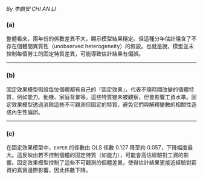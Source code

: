 *By 李麒安 CHI AN LI*  
### (a)

整體看來，兩年份的係數差異不大，顯示模型結果穩定。但這種分年估計隱含了不存在個體間異質性（unobserved heterogeneity）的假設。也就是說，模型並未控制每個勞工的固定特質差異，可能導致估計結果有偏誤。

---

### (b)

固定效果模型假設每位個體都有自己的「固定效果」，代表不隨時間改變的個體特質，例如能力、動機、家庭背景等。這些特質雖未被觀察，但會影響工資水準。固定效果模型透過消除這些不可觀測但固定的特質，避免它們與解釋變數的相關性造成內生性偏誤。

---

### (c)

在固定效果模型中，`EXPER` 的係數由 OLS 係數 0.127 降至約 0.057，下降幅度最大。這反映出若不控制個體的固定特質（如能力），可能會高估經驗對工資的影響。固定效果模型控制了這些不可觀測的個體差異，使得估計結果更接近經驗對薪資的真實邊際影響，因此係數下降。
